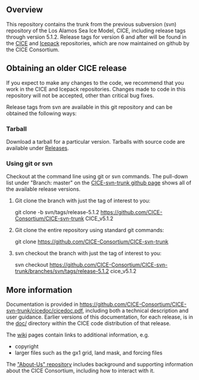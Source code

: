 ## Overview

This repository contains the trunk from the previous subversion (svn) repository of the Los Alamos Sea Ice Model, CICE, including release tags through version 5.1.2. Release tags for version 6 and after will be found in the [CICE](https://github.com/CICE-Consortium/CICE) and [Icepack](https://github.com/CICE-Consortium/Icepack) repositories, which are now maintained on github by the CICE Consortium.  

## Obtaining an older CICE release

If you expect to make any changes to the code, we recommend that you work in the CICE and Icepack repositories.  Changes made to code in this repository will not be accepted, other than critical bug fixes.

Release tags from svn are available in this git repository and can be obtained the following ways:
### Tarball
Download a tarball for a particular version. Tarballs with source code are available under [Releases](https://github.com/CICE-Consortium/CICE-svn-trunk/releases).

### Using git or svn
Checkout at the command line using git or svn commands. The pull-down list under "Branch: master" on the [CICE-svn-trunk github page](https://github.com/CICE-Consortium/CICE-svn-trunk) shows all of the available release versions.

1. Git clone the branch with just the tag of interest to you:

   git clone -b svn/tags/release-5.1.2 https://github.com/CICE-Consortium/CICE-svn-trunk CICE_v5.1.2

2. Git clone the entire repository using standard git commands:

   git clone https://github.com/CICE-Consortium/CICE-svn-trunk

3. svn checkout the branch with just the tag of interest to you:

   svn checkout https://github.com/CICE-Consortium/CICE-svn-trunk/branches/svn/tags/release-5.1.2 cice_v5.1.2   

## More information

Documentation is provided in https://github.com/CICE-Consortium/CICE-svn-trunk/cicedoc/cicedoc.pdf, including both a technical description and user guidance.
Earlier versions of this documentation, for each release, is in the [doc/](https://github.com/CICE-Consortium/CICE-svn-trunk/cice/doc/) directory within the CICE code distribution of that release.

The [wiki](https://github.com/CICE-Consortium/CICE-svn-trunk/wiki) pages contain links to additional information, e.g.    
- copyright 
- larger files such as the gx1 grid, land mask, and forcing files

The ["About-Us" repository](https://github.com/CICE-Consortium/About-Us) includes background and supporting information about the CICE Consortium, including how to interact with it.    
